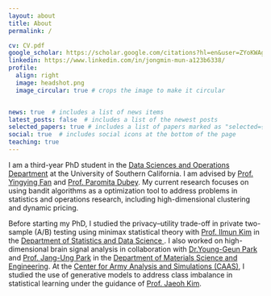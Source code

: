 ```yaml
---
layout: about
title: About
permalink: /

cv: CV.pdf
google_scholar: https://scholar.google.com/citations?hl=en&user=ZYoKWAgAAAAJ
linkedin: https://www.linkedin.com/in/jongmin-mun-a123b6338/
profile:
  align: right
  image: headshot.png
  image_circular: true # crops the image to make it circular


news: true  # includes a list of news items
latest_posts: false  # includes a list of the newest posts
selected_papers: true # includes a list of papers marked as "selected={true}"
social: true  # includes social icons at the bottom of the page
teaching: true
---
```


I am a third-year PhD student in the [Data Sciences and Operations Department](https://www.marshall.usc.edu/departments/data-sciences-and-operations)
at the University of Southern California. I am advised by [Prof. Yingying Fan](https://faculty.marshall.usc.edu/yingying-fan/) and [Prof. Paromita Dubey](https://www.paromitadubey.com/). My current research focuses on using bandit algorithms as a optimization tool to address problems in statistics and operations research, including high-dimensional clustering and dynamic pricing. 

Before starting my PhD, I studied the privacy–utility trade-off in private two-sample (A/B) testing using minimax statistical theory with [Prof. Ilmun Kim](https://ilmunk.github.io/) in the  [Department of Statistics and Data Science ](https://devcms.yonsei.ac.kr/stat_en/index.do). I also worked on high-dimensional brain signal analysis in collaboration with [Dr.Young-Geun Park](https://www.younggeunpark.com/) and [Prof. Jang-Ung Park](https://www.younggeunpark.com/) in the [Department of Materials Science and Engineering](https://mse.yonsei.ac.kr/m11.php).
At the [Center for Army Analysis and Simulations (CAAS)](https://www.army.mil.kr/english/357/subview.do), I studied the use of generative models to address class imbalance in statistical learning under the guidance of [Prof. Jaeoh Kim](https://sites.google.com/inha.ac.kr/pcrl/members/professor?authuser=0).
